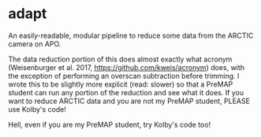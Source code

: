 # adapt
An easily-readable, modular pipeline to reduce some data from the ARCTIC camera on APO.

The data reduction portion of this does almost exactly what acronym 
(Weisenburger et al. 2017, https://github.com/kweis/acronym) does, with the exception of 
performing an overscan subtraction before trimming. I wrote this to be slightly more explicit 
(read: slower) so that a PreMAP student can run any portion of the reduction and see what it does.
If you want to reduce ARCTIC data and you are not my PreMAP student, PLEASE use Kolby's code!

Hell, even if you are my PreMAP student, try Kolby's code too!
